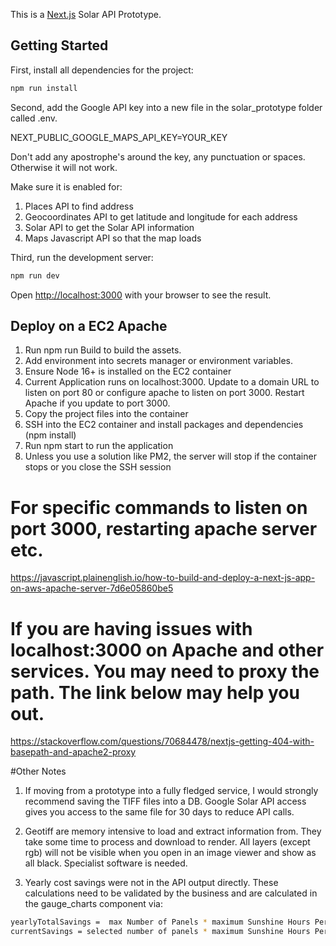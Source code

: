 This is a [Next.js](https://nextjs.org/) Solar API Prototype.


## Getting Started

First, install all dependencies for the project:

```bash
npm run install

```
Second, add the Google API key into a new file in the solar_prototype folder called .env.

NEXT_PUBLIC_GOOGLE_MAPS_API_KEY=YOUR_KEY

Don't add any apostrophe's around the key, any punctuation or spaces. Otherwise it will not work.

Make sure it is enabled for:
1. Places API to find address
2. Geocoordinates API to get latitude and longitude for each address
3. Solar API to get the Solar API information
4. Maps Javascript API so that the map loads


Third, run the development server:

```bash
npm run dev

```

Open [http://localhost:3000](http://localhost:3000) with your browser to see the result.



## Deploy on a EC2 Apache

1. Run npm run Build to build the assets.
2. Add environment into secrets manager or environment variables.
3. Ensure Node 16+ is installed on the EC2 container
4. Current Application runs on localhost:3000. Update to a domain URL to listen on port 80 or configure apache to listen on port 3000. Restart Apache if you update to port 3000. 
5. Copy the project files into the container
6. SSH into the EC2 container and install packages and dependencies (npm install)
5. Run npm start to run the application
6. Unless you use a solution like PM2, the server will stop if the container stops or you close the SSH session

# For specific commands to listen on port 3000, restarting apache server etc.

https://javascript.plainenglish.io/how-to-build-and-deploy-a-next-js-app-on-aws-apache-server-7d6e05860be5 


# If you are having issues with localhost:3000 on Apache and other services. You may need to proxy the path. The link below may help you out.
https://stackoverflow.com/questions/70684478/nextjs-getting-404-with-basepath-and-apache2-proxy

#Other Notes
1. If moving from a prototype into a fully fledged service, I would strongly recommend saving the TIFF files into a DB. Google Solar API access gives you access to the same file for 30 days to reduce API calls.

2. Geotiff are memory intensive to load and extract information from. They take some time to process and download to render. All layers (except rgb) will not be visible when you open in an image viewer and show as all black. Specialist software is needed.

3. Yearly cost savings were not in the API output directly. These calculations need to be validated by the business and are calculated in the gauge_charts component via: 

``` bash
yearlyTotalSavings =  max Number of Panels * maximum Sunshine Hours Per Year * panel capacity in watts / 1000
currentSavings = selected number of panels * maximum Sunshine Hours Per Year * panel capacity in watts / 1000
```